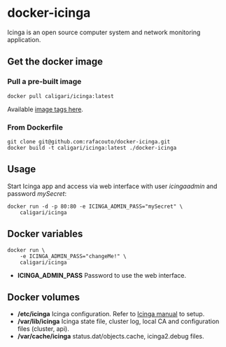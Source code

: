 # docker-icinga

Icinga is an open source computer system and network monitoring application.

## Get the docker image

### Pull a pre-built image

    docker pull caligari/icinga:latest

Available [image tags here](https://hub.docker.com/r/caligari/icinga/tags/).


### From Dockerfile

    git clone git@github.com:rafacouto/docker-icinga.git
    docker build -t caligari/icinga:latest ./docker-icinga

## Usage

Start Icinga app and access via web interface with user _icingaadmin_ and password _mySecret_:

    docker run -d -p 80:80 -e ICINGA_ADMIN_PASS="mySecret" \
        caligari/icinga


## Docker variables

    docker run \
        -e ICINGA_ADMIN_PASS="changeMe!" \
        caligari/icinga

- __ICINGA_ADMIN_PASS__ Password to use the web interface.


## Docker volumes

- __/etc/icinga__ Icinga configuration. Refer to [Icinga manual](https://docs.icinga.com/latest/en/ch03.html) to setup.
- __/var/lib/icinga__ Icinga state file, cluster log, local CA and configuration files (cluster, api).
- __/var/cache/icinga__ status.dat/objects.cache, icinga2.debug files.

